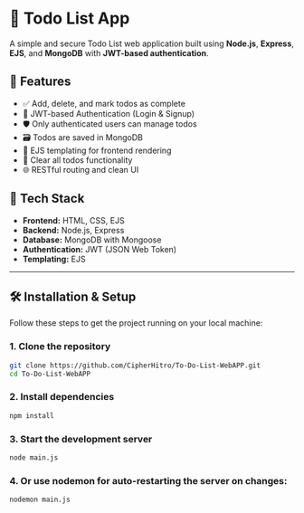 # 📝 Todo List App

A simple and secure Todo List web application built using **Node.js**, **Express**, **EJS**, and **MongoDB** with **JWT-based authentication**.

## 🚀 Features

- ✅ Add, delete, and mark todos as complete
- 🔐 JWT-based Authentication (Login & Signup)
- 🛡️ Only authenticated users can manage todos
- 🗃️ Todos are saved in MongoDB
- 📄 EJS templating for frontend rendering
- 🧼 Clear all todos functionality
- 🌐 RESTful routing and clean UI

## 📁 Tech Stack

- **Frontend:** HTML, CSS, EJS
- **Backend:** Node.js, Express
- **Database:** MongoDB with Mongoose
- **Authentication:** JWT (JSON Web Token)
- **Templating:** EJS  

---

## 🛠️ Installation & Setup

Follow these steps to get the project running on your local machine:

### 1. Clone the repository

```bash
git clone https://github.com/CipherHitro/To-Do-List-WebAPP.git
cd To-Do-List-WebAPP
```
### 2. Install dependencies

```bash
npm install
```
### 3. Start the development server

```bash
node main.js 
```

### 4. Or use nodemon for auto-restarting the server on changes:
```bash
nodemon main.js 
``` 